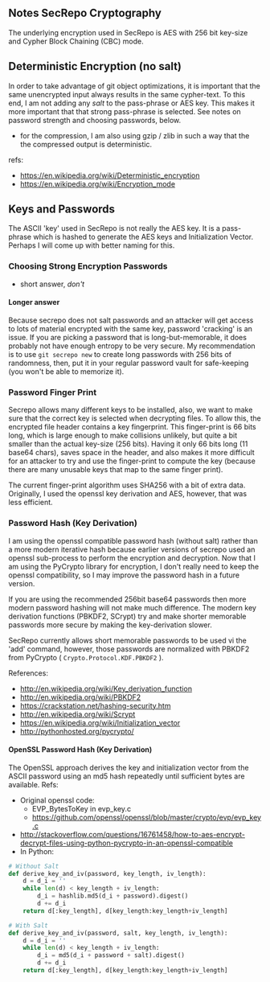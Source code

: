 ## Notes SecRepo Cryptography
The underlying encryption used in SecRepo is AES with 256 bit key-size and Cypher Block Chaining  (CBC) mode.
## Deterministic Encryption (no salt)
In order to take advantage of git object optimizations, it is important that the same unencrypted input always results in the same cypher-text. To this end, I am not adding any *salt* to the pass-phrase or AES key. This makes it more important that that strong pass-phrase is selected. See notes on password strength and choosing passwords, below.
   * for the compression, I am also using gzip / zlib in such a way that the the compressed output is deterministic.

refs:
   * https://en.wikipedia.org/wiki/Deterministic_encryption
   * https://en.wikipedia.org/wiki/Encryption_mode

## Keys and Passwords
The ASCII 'key' used in SecRepo is not really the AES key. It is a pass-phrase which is hashed to generate the AES keys and Initialization Vector. Perhaps I will come up with better naming for this.
### Choosing Strong Encryption Passwords
   * short answer, *don't*

#### Longer answer
Because secrepo does not salt passwords and an attacker will get access to lots of material encrypted with the same key, password 'cracking' is an issue. If you are picking a password that is long-but-memorable, it does probably not have enough entropy to be very secure. My recommendation is  to use `git secrepo new` to create long passwords with 256 bits of randomness, then, put it in your regular password vault for safe-keeping (you won't be able to memorize it).

### Password Finger Print
Secrepo allows many different keys to be installed, also, we want to make sure that the correct key is selected when decrypting files. To allow this, the encrypted file header contains a key fingerprint.
This finger-print is 66 bits long, which is large enough to make collisions unlikely, but quite a bit smaller than the actual key-size (256 bits). Having it only 66 bits long (11 base64 chars), saves space in the header, and also makes it more difficult for an attacker to try and use the finger-print to compute the key (because there are many unusable keys that map to the same finger print).

The current finger-print algorithm uses SHA256 with a bit of extra data.
Originally, I used the openssl key derivation and AES, however, that was less efficient.

### Password Hash (Key Derivation)
I am using the openssl compatible password hash (without salt) rather than a more modern iterative hash because earlier versions of secrepo used an openssl sub-process to perform the encryption and decryption. Now that I am using the PyCrypto library for encryption, I don't really need to keep the openssl compatibility, so I may improve the password hash in a future version.

If you are using the recommended 256bit base64 passwords then more modern password hashing will not make much difference. The modern key derivation functions (PBKDF2, SCrypt) try and make shorter memorable passwords more secure by making the key-derivation slower.

SecRepo currently allows short memorable passwords to be used vi the 'add' command, however, those passwords are normalized with PBKDF2 from PyCrypto ( `Crypto.Protocol.KDF.PBKDF2` ).

References:
   * http://en.wikipedia.org/wiki/Key_derivation_function
   * http://en.wikipedia.org/wiki/PBKDF2
   * https://crackstation.net/hashing-security.htm
   * http://en.wikipedia.org/wiki/Scrypt
   * https://en.wikipedia.org/wiki/Initialization_vector
   * http://pythonhosted.org/pycrypto/

#### OpenSSL Password Hash (Key Derivation)
The OpenSSL approach  derives the key and initialization vector from the ASCII password using an md5 hash repeatedly until sufficient bytes are available.
Refs:
   * Original openssl code:
      * EVP_BytesToKey in evp_key.c
      * https://github.com/openssl/openssl/blob/master/crypto/evp/evp_key.c
   * http://stackoverflow.com/questions/16761458/how-to-aes-encrypt-decrypt-files-using-python-pycrypto-in-an-openssl-compatible
   * In Python:

```python
# Without Salt
def derive_key_and_iv(password, key_length, iv_length):
    d = d_i = ''
    while len(d) < key_length + iv_length:
        d_i = hashlib.md5(d_i + password).digest()
        d += d_i
    return d[:key_length], d[key_length:key_length+iv_length]

# With Salt
def derive_key_and_iv(password, salt, key_length, iv_length):
    d = d_i = ''
    while len(d) < key_length + iv_length:
        d_i = md5(d_i + password + salt).digest()
        d += d_i
    return d[:key_length], d[key_length:key_length+iv_length]
```

